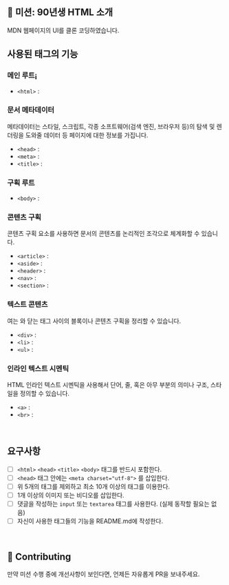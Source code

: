 ## 🚀 미션: 90년생 HTML 소개

MDN 웹페이지의 UI를 클론 코딩하였습니다.

## 사용된 태그의 기능

### 메인 루트¡

- `<html>` : 

### 문서 메타데이터

메타데이터는 스타일, 스크립트, 각종 소프트웨어(검색 엔진, 브라우저 등)의 탐색 및 렌더링을 도와줄 데이터 등 페이지에 대한 정보를 가집니다.

- `<head>` : 
- `<meta>` :
- `<title>` : 


### 구획 루트

- `<body>` : 


### 콘텐츠 구획

콘텐츠 구획 요소를 사용하면 문서의 콘텐츠를 논리적인 조각으로 체계화할 수 있습니다.

- `<article>` :
- `<aside>` :
- `<header>` :
- `<nav>` :
- `<section>` :

### 텍스트 콘텐츠

여는 <body>와 닫는 </body> 태그 사이의 블록이나 콘텐츠 구획을 정리할 수 있습니다.

- `<div>` :
- `<li>` :
- `<ul>` :

### 인라인 텍스트 시멘틱

HTML 인라인 텍스트 시멘틱을 사용해서 단어, 줄, 혹은 아무 부분의 의미나 구조, 스타일을 정의할 수 있습니다.

- `<a>` : 
- `<br>` : 


<br/>

## 요구사항 

- [ ]  `<html>` `<head>` `<title>`  `<body>` 태그를 반드시 포함한다. 
- [ ]  `<head>` 태그 안에는 `<meta charset="utf-8">` 를 삽입한다.
- [ ]  위 5개의 태그를 제외하고 최소 10개 이상의 태그를 이용한다.
- [ ]  1개 이상의 이미지 또는 비디오를 삽입한다.
- [ ]  댓글을 작성하는 `input` 또는 `textarea` 태그를 사용한다. (실제 동작할 필요는 없음)
- [ ]  자신이 사용한 태그들의 기능을 README.md에 작성한다.

<br/>

## 👏 Contributing

만약 미션 수행 중에 개선사항이 보인다면, 언제든 자유롭게 PR을 보내주세요. 
